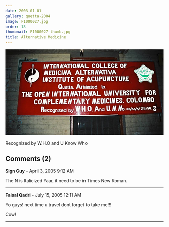 ```yaml
---
date: 2003-01-01
gallery: quetta-2004
image: F1000027.jpg
order: 18
thumbnail: F1000027-thumb.jpg
title: Alternative Medicine
---
```


![Alternative Medicine](./F1000027.jpg)

Recognized by W.H.O and U Know Who

<div id="comments">

## Comments (2)

**Sign Guy** - April  3, 2005  9:12 AM

The N is Italicized Yaar, it need to be in Times New Roman.

---

**Faisal Qadri** - July 15, 2005 12:11 AM

Yo guys! next time u travel dont forget to take me!!!

Cow!

---

</div>
